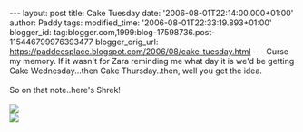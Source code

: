 \-\-- layout: post title: Cake Tuesday date:
\'2006-08-01T22:14:00.000+01:00\' author: Paddy tags: modified\_time:
\'2006-08-01T22:33:19.893+01:00\' blogger\_id:
tag:blogger.com,1999:blog-17598736.post-115446799976393477
blogger\_orig\_url:
https://paddeesplace.blogspot.com/2006/08/cake-tuesday.html \-\-- Curse
my memory. If it wasn\'t for Zara reminding me what day it is we\'d be
getting Cake Wednesday\...then Cake Thursday..then, well you get the
idea.\
\
So on that note..here\'s Shrek!\
\
[![](https://photos1.blogger.com/blogger/7081/1699/320/Shrek%20cake.jpg)](https://photos1.blogger.com/blogger/7081/1699/1600/Shrek%20cake.jpg)\
[![](https://photos1.blogger.com/blogger/7081/1699/320/Shrek.jpg)](https://photos1.blogger.com/blogger/7081/1699/1600/Shrek.jpg)
